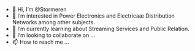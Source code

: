 - 👋 Hi, I’m @Stormeren
- 👀 I’m interested in Power Electronics and Electricaæ Distribution Networks among other subjects.
- 🌱 I’m currently learning about Streaming Services and Public Relation.
- 💞️ I’m looking to collaborate on ...
- 📫 How to reach me ...

<!---
Stormeren/Stormeren is a ✨ special ✨ repository because its `README.md` (this file) appears on your GitHub profile.
You can click the Preview link to take a look at your changes.
--->
